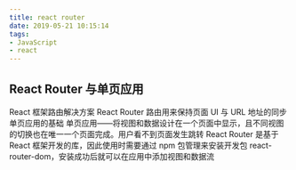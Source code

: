 ```yaml
---
title: react router
date: 2019-05-21 10:15:14
tags:
- JavaScript
- react
---
```


## React Router 与单页应用
React 框架路由解决方案
React Router 路由用来保持页面 UI 与 URL 地址的同步
单页应用的基础
单页应用——将视图和数据设计在一个页面中显示，且不同视图的切换也在唯一一个页面完成。用户看不到页面发生跳转
React Router 是基于 React 框架开发的库，因此使用时需要通过 npm 包管理来安装开发包 react-router-dom，安装成功后就可以在应用中添加视图和数据流
